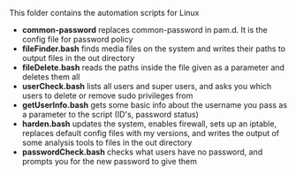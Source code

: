 This folder contains the automation scripts for Linux

- **common-password** replaces common-password in pam.d. It is the config file for password policy
- **fileFinder.bash** finds media files on the system and writes their paths to output files in the out directory
- **fileDelete.bash** reads the paths inside the file given as a parameter and deletes them all
- **userCheck.bash** lists all users and super users, and asks you which users to delete or remove sudo privileges from
- **getUserInfo.bash** gets some basic info about the username you pass as a parameter to the script (ID's, password status)
- **harden.bash** updates the system, enables firewall, sets up an iptable, replaces default config files with my versions, and writes the output of some analysis tools to files in the out directory
- **passwordCheck.bash** checks what users have no password, and prompts you for the new password to give them
